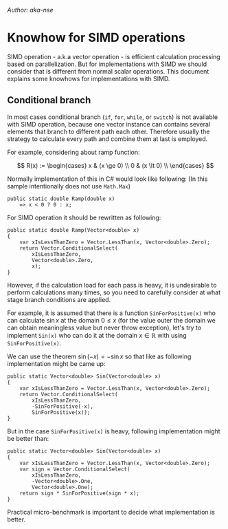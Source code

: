 *Author: aka-nse*

# Knowhow for SIMD operations

SIMD operation - a.k.a vector operation - is efficient calculation  processing based on parallelization.
But for implementations with SIMD we should consider that is different from normal scalar operations.
This document explains some knowhows for implementations with SIMD.

## Conditional branch

In most cases conditional branch (`if`, `for`, `while`, or `switch`) is not available with SIMD operation, because one vector instance can contains several elements that branch to different path each other.
Therefore usually the strategy to calculate every path and combine them at last is employed.


For example, considering about ramp function:

$$
R(x) :=
\begin{cases}
    x & (x \ge 0)  \\
    0 & (x \lt 0)  \\
\end{cases}
$$

Normally implementation of this in C# would look like following:
(In this sample intentionally does not use `Math.Max`)

```CSharp
public static double Ramp(double x)
    => x < 0 ? 0 : x;
```

For SIMD operation it should be rewritten as following:

```CSharp
public static double Ramp(Vector<double> x)
{
    var xIsLessThanZero = Vector.LessThan(x, Vector<double>.Zero);
    return Vector.ConditionalSelect(
        xIsLessThanZero,
        Vector<double>.Zero,
        x);
}
```

However, if the calculation load for each pass is heavy, it is undesirable to perform calculations many times, so you need to carefully consider at what stage branch conditions are applied.

For example, it is assumed that there is a function `SinForPositive(x)` who can calculate $\sin x$ at the domain $0 \le x$ (for the value outer the domain we can obtain meaningless value but never throw exception), let's try to implement `Sin(x)` who can do it at the domain $x \in \mathbb{R}$ with using `SinForPositive(x)`.

We can use the theorem $\sin (-x) = -\sin x$ so that like as following implementation might be came up:

```CSharp
public static Vector<double> Sin(Vector<double> x)
{
    var xIsLessThanZero = Vector.LessThan(x, Vector<double>.Zero);
    return Vector.ConditionalSelect(
        xIsLessThanZero,
        -SinForPositive(-x),
        SinForPositive(x));
}
```

But in the case `SinForPositive(x)` is heavy, following implementation might be better than:

```CSharp
public static Vector<double> Sin(Vector<double> x)
{
    var xIsLessThanZero = Vector.LessThan(x, Vector<double>.Zero);
    var sign = Vector.ConditionalSelect(
        xIsLessThanZero,
        -Vector<double>.One,
        Vector<double>.One);
    return sign * SinForPositive(sign * x);
}
```

Practical micro-benchmark is important to decide what implementation is better.
